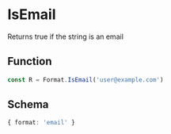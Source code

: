 # IsEmail

Returns true if the string is an email

## Function

```typescript
const R = Format.IsEmail('user@example.com')
```

## Schema 

```typescript 
{ format: 'email' }
```